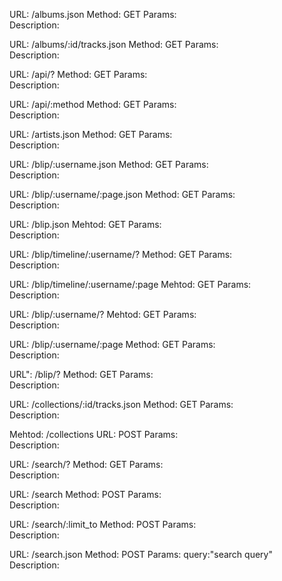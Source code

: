 URL:      		/albums.json
Method:      	GET
Params:				
Description:

URL:	      	/albums/:id/tracks.json
Method:      	GET
Params:			
Description:	

URL:	      	/api/?
Method:	      	GET
Params:			
Description:	

URL:	      	/api/:method
Method:      	GET
Params:			
Description:	

URL:      		/artists.json
Method:      	GET
Params:			
Description:	

URL:			/blip/:username.json
Method:      	GET
Params:			
Description:	

URL:      		/blip/:username/:page.json
Method:	      	GET
Params:			
Description:	

URL:	      	/blip.json
Mehtod:		    GET
Params:			
Description:	

URL:		    /blip/timeline/:username/?
Method:	      	GET
Params:			
Description:	

URL:	      	/blip/timeline/:username/:page
Mehtod:		    GET
Params:			
Description:	

URL:	        /blip/:username/?
Mehtod:		    GET
Params:			
Description:	

URL:	      	/blip/:username/:page
Method:	     	GET
Params:			
Description:	

URL":	      	/blip/?
Method:			GET
Params:			
Description:
    
URL:			/collections/:id/tracks.json
Method:			GET
Params:			
Description:	

Mehtod: 		/collections
URL:    		POST
Params:			
Description: 	

URL: 			/search/?
Method: 		GET
Params:			
Description:		

URL: 			/search
Method: 		POST
Params:			
Description:	

URL: 			/search/:limit_to
Method: 		POST
Params:			
Description:
    
URL: 			/search.json
Method: 		POST
Params:			query:"search query"			
Description:    